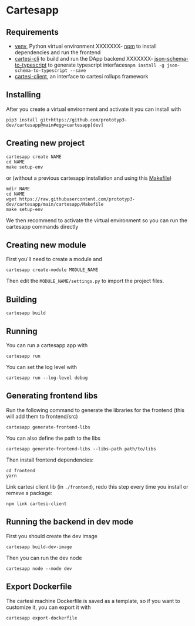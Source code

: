 # Cartesapp

## Requirements

- [venv](https://docs.python.org/3/library/venv.html), Python virtual environment
XXXXXXX- [npm](https://docs.npmjs.com/cli/v9/configuring-npm/install) to install dependencies and run the frontend
- [cartesi-cli](https://github.com/cartesi/cli) to build and run the DApp backend
XXXXXXX- [json-schema-to-typescript](https://www.npmjs.com/package/json-schema-to-typescript) to generate typescript interfaces`npm install -g json-schema-to-typescript --save`
- [cartesi-client](https://github.com/prototyp3-dev/cartesi-client/), an interface to cartesi rollups framework

## Installing

After you create a virtual environment and activate it you can install with

```shell
pip3 install git+https://github.com/prototyp3-dev/cartesapp@main#egg=cartesapp[dev]
```

## Creating new project

```shell
cartesapp create NAME
cd NAME
make setup-env
```

or (without a previous cartesapp installation and using this [Makefile](https://github.com/prototyp3-dev/cartesapp/blob/main/cartesapp/Makefile))

```shell
mdir NAME
cd NAME
wget https://raw.githubusercontent.com/prototyp3-dev/cartesapp/main/cartesapp/Makefile
make setup-env
```

We then recommend to activate the virtual environment so you can run the cartesapp commands directly

## Creating new module

First you'll need to create a module and

```shell
cartesapp create-module MODULE_NAME
```

Then edit the `MODULE_NAME/settings.py` to import the project files.

## Building

```shell
cartesapp build
```

## Running

You can run a cartesapp app with

```shell
cartesapp run
```

You can set the log level with

```shell
cartesapp run --log-level debug
```

## Generating frontend libs

Run the following command to generate the libraries for the frontend (this will add them to frontend/src)

```shell
cartesapp generate-frontend-libs
```

You can also define the path to the libs

```shell
cartesapp generate-frontend-libs --libs-path path/to/libs
```

Then install frontend dependencies:

```shell
cd frontend
yarn
```

Link cartesi client lib (in `./frontend`), redo this step every time you install or remeve a package:

```shell
npm link cartesi-client
```

## Running the backend in dev mode

First you should create the dev image

```shell
cartesapp build-dev-image
```

Then you can run the dev node

```shell
cartesapp node --mode dev
```

## Export Dockerfile

The cartesi machine Dockerfile is saved as a template, so if you want to customize it, you can export it with

```shell
cartesapp export-dockerfile
```
